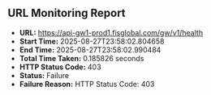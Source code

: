 ## URL Monitoring Report

- **URL:** https://api-gw1-prod1.fisglobal.com/gw/v1/health
- **Start Time:** 2025-08-27T23:58:02.804658
- **End Time:** 2025-08-27T23:58:02.990484
- **Total Time Taken:** 0.185826 seconds
- **HTTP Status Code:** 403
- **Status:** Failure
- **Failure Reason:** HTTP Status Code: 403
